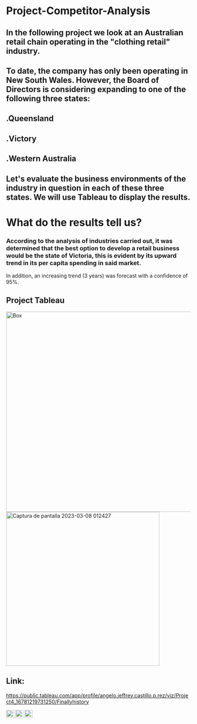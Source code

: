 # Project-Competitor-Analysis
## In the following project we look at an Australian retail chain operating in the "clothing retail" industry.

## To date, the company has only been operating in New South Wales. However, the Board of Directors is considering expanding to one of the following three states:
## .Queensland
## .Victory
## .Western Australia

## Let's evaluate the business environments of the industry in question in each of these three states. We will use Tableau to display the results.

# What do the results tell us?
### According to the analysis of industries carried out, it was determined that the best option to develop a retail business would be the state of Victoria, this is evident by its upward trend in its per capita spending in said market.
In addition, an increasing trend (3 years) was forecast with a confidence of 95%.
## Project Tableau

<img width="544" alt="Box" src="https://user-images.githubusercontent.com/107339963/223635530-738c654c-5a78-442c-8549-c06b52b2e4f6.png">
<img width="418" alt="Captura de pantalla 2023-03-08 012427" src="https://user-images.githubusercontent.com/107339963/223635521-78cc3cfd-78de-40ce-9b16-2102b9894703.png">

## Link:
https://public.tableau.com/app/profile/angelo.jeffrey.castillo.p.rez/viz/Project4_16781219731250/Finallyhistory


<a href="https://www.instagram.com/angelocastilloperz/">
  <img align="left" alt="Abhishek's Instagram" width="22px" src="https://raw.githubusercontent.com/hussainweb/hussainweb/main/icons/instagram.png" />
</a>
<a href="https://twitter.com/AngeloCasell">
  <img align="left" alt="Abhishek Naidu | Twitter" width="22px" src="https://raw.githubusercontent.com/peterthehan/peterthehan/master/assets/twitter.svg" />
</a>
<a href="https://www.linkedin.com/in/castilloperz/">
  <img align="left" alt="Abhishek's LinkedIN" width="22px" src="https://raw.githubusercontent.com/peterthehan/peterthehan/master/assets/linkedin.svg" />
</a>
